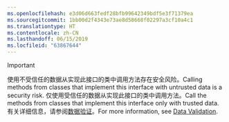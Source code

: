 ```yaml
---
ms.openlocfilehash: e3d06d663fedf28bfb99642349bdf5e3f71379ea
ms.sourcegitcommit: 1bb00d2f4343e73ae8d58668f02297a3cf10a4c1
ms.translationtype: HT
ms.contentlocale: zh-CN
ms.lasthandoff: 06/15/2019
ms.locfileid: "63867644"
---
```

> [!IMPORTANT]
> <span data-ttu-id="f7cfc-101">使用不受信任的数据从实现此接口的类中调用方法存在安全风险。</span><span class="sxs-lookup"><span data-stu-id="f7cfc-101">Calling methods from classes that implement this interface with untrusted data is a security risk.</span></span> <span data-ttu-id="f7cfc-102">仅使用受信任的数据从实现此接口的类中调用方法。</span><span class="sxs-lookup"><span data-stu-id="f7cfc-102">Call the methods from classes that implement this interface only with trusted data.</span></span> <span data-ttu-id="f7cfc-103">有关详细信息，请参阅[数据验证](https://www.owasp.org/index.php/Data_Validation)。</span><span class="sxs-lookup"><span data-stu-id="f7cfc-103">For more information, see [Data Validation](https://www.owasp.org/index.php/Data_Validation).</span></span>